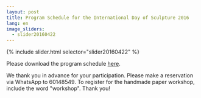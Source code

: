 ```yaml
---
layout: post
title: Program Schedule for the International Day of Sculpture 2016
lang: en
image_sliders:
  - slider20160422
---
```


{% include slider.html selector="slider20160422" %}

Please download the program schedule <a href="/downloads/ISDay2016_invitation.pdf">here</a>.

We thank you in advance for your participation. Please make a reservation via WhatsApp to 60148549. To register for the handmade paper workshop, include the word "workshop". Thank you!